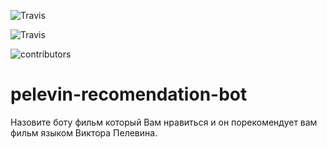 ![Travis](https://img.shields.io/github/followers/tesemnikov-av?label=Follow)

![Travis](https://img.shields.io/eclipse-marketplace/last-update/joyce-recomendation-bot)

![contributors](https://img.shields.io/github/contributors/tesemnikov-av/pelevin-recomendation-bot)



pelevin-recomendation-bot
=========================

Назовите боту фильм который Вам нравиться и он порекомендует вам фильм языком Виктора Пелевина.
